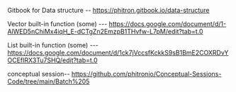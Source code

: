 Gitbook for Data structure -- 
https://phitron.gitbook.io/data-structure

Vector built-in function (some) --- 
https://docs.google.com/document/d/1-AlWED5nChiMx4iqH_E-dCTgZn2EmzpB1THvfw-L7pM/edit?tab=t.0

List built-in function (some) --- 
https://docs.google.com/document/d/1ck7jVccsfKckkS9sB1BmE2COXRDvYOCEfIRX3Tu7SHQ/edit?tab=t.0

conceptual session-- 
https://github.com/phitronio/Conceptual-Sessions-Code/tree/main/Batch%205 

